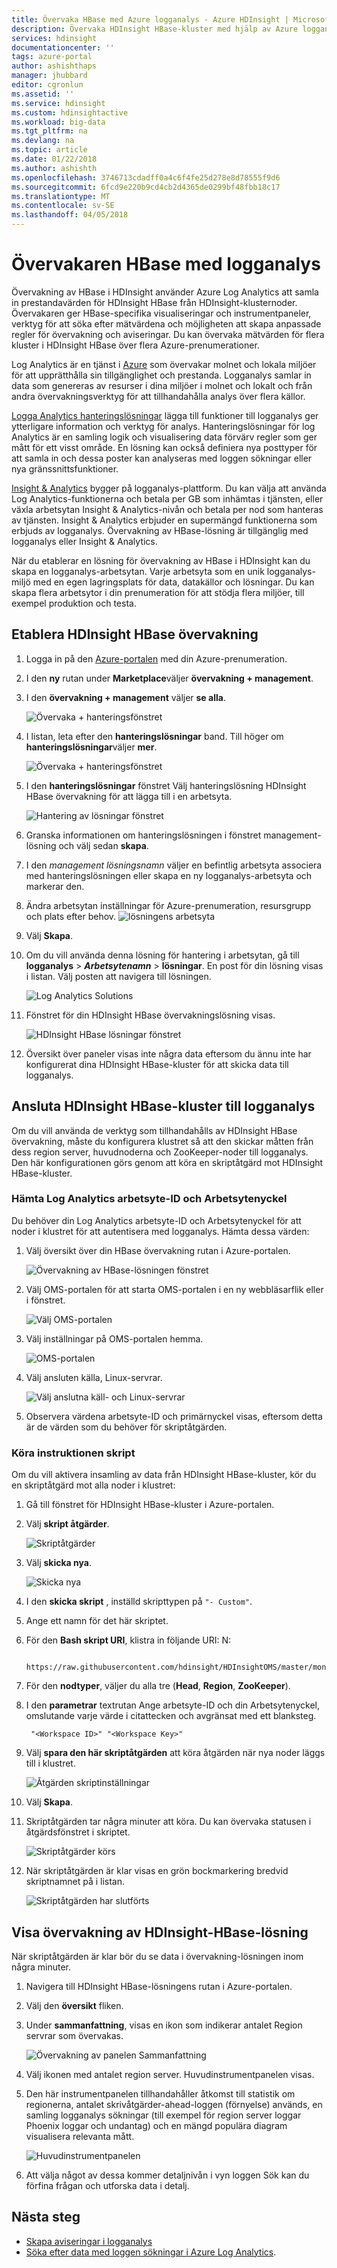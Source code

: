 ```yaml
---
title: Övervaka HBase med Azure logganalys - Azure HDInsight | Microsoft Docs
description: Övervaka HDInsight HBase-kluster med hjälp av Azure logganalys.
services: hdinsight
documentationcenter: ''
tags: azure-portal
author: ashishthaps
manager: jhubbard
editor: cgronlun
ms.assetid: ''
ms.service: hdinsight
ms.custom: hdinsightactive
ms.workload: big-data
ms.tgt_pltfrm: na
ms.devlang: na
ms.topic: article
ms.date: 01/22/2018
ms.author: ashishth
ms.openlocfilehash: 3746713cdadff0a4c6f4fe25d278e8d78555f9d6
ms.sourcegitcommit: 6fcd9e220b9cd4cb2d4365de0299bf48fbb18c17
ms.translationtype: MT
ms.contentlocale: sv-SE
ms.lasthandoff: 04/05/2018
---
```

# <a name="monitor-hbase-with-log-analytics"></a>Övervakaren HBase med logganalys

Övervakning av HBase i HDInsight använder Azure Log Analytics att samla in prestandavärden för HDInsight HBase från HDInsight-klusternoder. Övervakaren ger HBase-specifika visualiseringar och instrumentpaneler, verktyg för att söka efter mätvärdena och möjligheten att skapa anpassade regler för övervakning och aviseringar. Du kan övervaka mätvärden för flera kluster i HDInsight HBase över flera Azure-prenumerationer.

Log Analytics är en tjänst i [Azure](../../operations-management-suite/operations-management-suite-overview.md) som övervakar molnet och lokala miljöer för att upprätthålla sin tillgänglighet och prestanda. Logganalys samlar in data som genereras av resurser i dina miljöer i molnet och lokalt och från andra övervakningsverktyg för att tillhandahålla analys över flera källor.

[Logga Analytics hanteringslösningar](../../log-analytics/log-analytics-add-solutions.md) lägga till funktioner till logganalys ger ytterligare information och verktyg för analys. Hanteringslösningar för log Analytics är en samling logik och visualisering data förvärv regler som ger mått för ett visst område. En lösning kan också definiera nya posttyper för att samla in och dessa poster kan analyseras med loggen sökningar eller nya gränssnittsfunktioner.

[Insight & Analytics](https://azure.microsoft.com/pricing/details/insight-analytics/) bygger på logganalys-plattform. Du kan välja att använda Log Analytics-funktionerna och betala per GB som inhämtas i tjänsten, eller växla arbetsytan Insight & Analytics-nivån och betala per nod som hanteras av tjänsten. Insight & Analytics erbjuder en supermängd funktionerna som erbjuds av logganalys. Övervakning av HBase-lösning är tillgänglig med logganalys eller Insight & Analytics.

När du etablerar en lösning för övervakning av HBase i HDInsight kan du skapa en logganalys-arbetsytan. Varje arbetsyta som en unik logganalys-miljö med en egen lagringsplats för data, datakällor och lösningar. Du kan skapa flera arbetsytor i din prenumeration för att stödja flera miljöer, till exempel produktion och testa.

## <a name="provision-hdinsight-hbase-monitoring"></a>Etablera HDInsight HBase övervakning

1. Logga in på den [Azure-portalen](https://portal.azure.com) med din Azure-prenumeration.
2. I den **ny** rutan under **Marketplace**väljer **övervakning + management**.
3. I den **övervakning + management** väljer **se alla**.

    ![Övervaka + hanteringsfönstret](./media/apache-hbase-monitor-with-oms/monitoring-management-blade.png)  

4. I listan, leta efter den **hanteringslösningar** band. Till höger om **hanteringslösningar**väljer **mer**.

    ![Övervaka + hanteringsfönstret](./media/apache-hbase-monitor-with-oms/management-solutions.png) 

5. I den **hanteringslösningar** fönstret Välj hanteringslösning HDInsight HBase övervakning för att lägga till i en arbetsyta.

    ![Hantering av lösningar fönstret](./media/apache-hbase-monitor-with-oms/hbase-solution.png)  
6. Granska informationen om hanteringslösningen i fönstret management-lösning och välj sedan **skapa**. 
7. I den *management lösningsnamn* väljer en befintlig arbetsyta associera med hanteringslösningen eller skapa en ny logganalys-arbetsyta och markerar den.
8. Ändra arbetsytan inställningar för Azure-prenumeration, resursgrupp och plats efter behov. 
    ![lösningens arbetsyta](./media/apache-hbase-monitor-with-oms/solution-workspace.png)  
9. Välj **Skapa**.  
10. Om du vill använda denna lösning för hantering i arbetsytan, gå till **logganalys** > ***Arbetsytenamn*** > **lösningar**. En post för din lösning visas i listan. Välj posten att navigera till lösningen.

    ![Log Analytics Solutions](./media/apache-hbase-monitor-with-oms/log-analytics-solutions.png)  

11. Fönstret för din HDInsight HBase övervakningslösning visas.

    ![HDInsight HBase lösningar fönstret](./media/apache-hbase-monitor-with-oms/hdinsight-hbase-solution.png) 

12. Översikt över paneler visas inte några data eftersom du ännu inte har konfigurerat dina HDInsight HBase-kluster för att skicka data till logganalys.

## <a name="connect-hdinsight-hbase-cluster-to-log-analytics"></a>Ansluta HDInsight HBase-kluster till logganalys

Om du vill använda de verktyg som tillhandahålls av HDInsight HBase övervakning, måste du konfigurera klustret så att den skickar måtten från dess region server, huvudnoderna och ZooKeeper-noder till logganalys. Den här konfigurationen görs genom att köra en skriptåtgärd mot HDInsight HBase-kluster.

### <a name="get-log-analytics-workspace-id-and-workspace-key"></a>Hämta Log Analytics arbetsyte-ID och Arbetsytenyckel

Du behöver din Log Analytics arbetsyte-ID och Arbetsytenyckel för att noder i klustret för att autentisera med logganalys. Hämta dessa värden:

1. Välj översikt över din HBase övervakning rutan i Azure-portalen.

    ![Övervakning av HBase-lösningen fönstret](./media/apache-hbase-monitor-with-oms/hdinsight-hbase-solution.png) 

2. Välj OMS-portalen för att starta OMS-portalen i en ny webbläsarflik eller i fönstret.

    ![Välj OMS-portalen](./media/apache-hbase-monitor-with-oms/select-oms-portal.png) 

3. Välj inställningar på OMS-portalen hemma.

    ![OMS-portalen](./media/apache-hbase-monitor-with-oms/oms-portal-settings.png) 

4. Välj ansluten källa, Linux-servrar.

    ![Välj anslutna käll- och Linux-servrar](./media/apache-hbase-monitor-with-oms/select-linux-servers.png) 

5. Observera värdena arbetsyte-ID och primärnyckel visas, eftersom detta är de värden som du behöver för skriptåtgärden.

### <a name="run-the-script-action"></a>Köra instruktionen skript

Om du vill aktivera insamling av data från HDInsight HBase-kluster, kör du en skriptåtgärd mot alla noder i klustret:

1. Gå till fönstret för HDInsight HBase-kluster i Azure-portalen.
2. Välj **skript åtgärder**.

    ![Skriptåtgärder](./media/apache-hbase-monitor-with-oms/script-actions.png) 

3. Välj **skicka nya**.

    ![Skicka nya](./media/apache-hbase-monitor-with-oms/script-actions-submit-new.png)  

4. I den **skicka skript** , inställd skripttypen på `"- Custom"`.
5. Ange ett namn för det här skriptet.
6. För den **Bash skript URI**, klistra in följande URI: N:

        https://raw.githubusercontent.com/hdinsight/HDInsightOMS/master/monitoring/script2.sh 

7. För den **nodtyper**, väljer du alla tre (**Head**, **Region**, **ZooKeeper**).
8. I den **parametrar** textrutan Ange arbetsyte-ID och din Arbetsytenyckel, omslutande varje värde i citattecken och avgränsat med ett blanksteg.

        "<Workspace ID>" "<Workspace Key>"

9. Välj **spara den här skriptåtgärden** att köra åtgärden när nya noder läggs till i klustret.

    ![Åtgärden skriptinställningar](./media/apache-hbase-monitor-with-oms/submit-script-action.png)  

10. Välj **Skapa**.
11. Skriptåtgärden tar några minuter att köra. Du kan övervaka statusen i åtgärdsfönstret i skriptet.

    ![Skriptåtgärder körs](./media/apache-hbase-monitor-with-oms/script-action-running.png)  

12. När skriptåtgärden är klar visas en grön bockmarkering bredvid skriptnamnet på i listan.

    ![Skriptåtgärden har slutförts](./media/apache-hbase-monitor-with-oms/script-action-done.png)  

## <a name="view-the-hdinsight-hbase-monitoring-solution"></a>Visa övervakning av HDInsight-HBase-lösning

När skriptåtgärden är klar bör du se data i övervakning-lösningen inom några minuter.

1. Navigera till HDInsight HBase-lösningens rutan i Azure-portalen.
2. Välj den **översikt** fliken.
3. Under **sammanfattning**, visas en ikon som indikerar antalet Region servrar som övervakas.

    ![Övervakning av panelen Sammanfattning](./media/apache-hbase-monitor-with-oms/monitoring-summary-tile.png)  

4. Välj ikonen med antalet region server. Huvudinstrumentpanelen visas.
5. Den här instrumentpanelen tillhandahåller åtkomst till statistik om regionerna, antalet skrivåtgärder-ahead-loggen (förnyelse) används, en samling logganalys sökningar (till exempel för region server loggar Phoenix loggar och undantag) och en mängd populära diagram visualisera relevanta mått. 

    ![Huvudinstrumentpanelen](./media/apache-hbase-monitor-with-oms/main-dashboard.png)  

6. Att välja något av dessa kommer detaljnivån i vyn loggen Sök kan du förfina frågan och utforska data i detalj.

## <a name="next-steps"></a>Nästa steg

* [Skapa aviseringar i logganalys](../../log-analytics/log-analytics-alerts-creating.md)
* [Söka efter data med loggen sökningar i Azure Log Analytics](../../log-analytics/log-analytics-log-searches.md).
